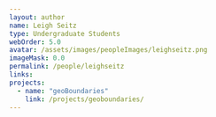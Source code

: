 ```yaml
---
layout: author
name: Leigh Seitz
type: Undergraduate Students
webOrder: 5.0
avatar: /assets/images/peopleImages/leighseitz.png
imageMask: 0.0
permalink: /people/leighseitz
links:
projects:
  - name: "geoBoundaries"
    link: /projects/geoboundaries/
---
```

